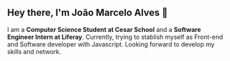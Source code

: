## Hey there, I'm João Marcelo Alves 👋

I am a **Computer Science Student at Cesar School** and a **Software Engineer Intern at Liferay**. Currently, trying to stablish myself as Front-end and Software developer with Javascript. Looking forward to develop my skills and network.

<!--
**JoMaAlves/JoMaAlves** is a ✨ _special_ ✨ repository because its `README.md` (this file) appears on your GitHub profile.

Here are some ideas to get you started:

- 🔭 I’m currently working on ...
- 🌱 I’m currently learning ...
- 👯 I’m looking to collaborate on ...
- 🤔 I’m looking for help with ...
- 💬 Ask me about ...
- 📫 How to reach me: ...
- 😄 Pronouns: ...
- ⚡ Fun fact: ...
-->

